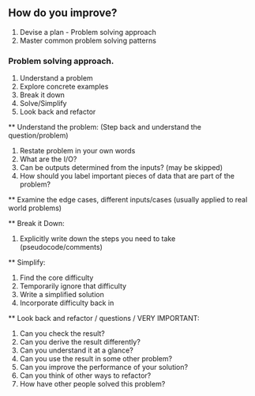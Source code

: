 ## How do you improve?

1. Devise a plan - Problem solving approach
2. Master common problem solving patterns

### Problem solving approach.

1. Understand a problem
1. Explore concrete examples
1. Break it down
1. Solve/Simplify
1. Look back and refactor

\*\* Understand the problem: (Step back and understand the question/problem)

1. Restate problem in your own words
2. What are the I/O?
3. Can be outputs determined from the inputs? (may be skipped)
4. How should you label important pieces of data that are part of the problem?

\*\* Examine the edge cases, different inputs/cases (usually applied to real world problems)

\*\* Break it Down:

1. Explicitly write down the steps you need to take (pseudocode/comments)

\*\* Simplify:

1. Find the core difficulty
2. Temporarily ignore that difficulty
3. Write a simplified solution
4. Incorporate difficulty back in

\*\* Look back and refactor / questions / VERY IMPORTANT:

1. Can you check the result?
2. Can you derive the result differently?
3. Can you understand it at a glance?
4. Can you use the result in some other problem?
5. Can you improve the performance of your solution?
6. Can you think of other ways to refactor?
7. How have other people solved this problem?
